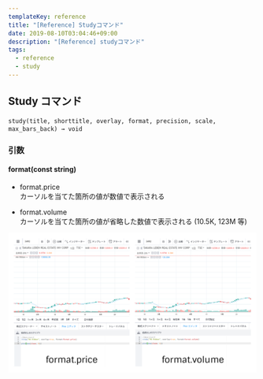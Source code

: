 ```yaml
---
templateKey: reference
title: "[Reference] Studyコマンド"
date: 2019-08-10T03:04:46+09:00
description: "[Reference] studyコマンド"
tags:
  - reference
  - study
---
```


## Study コマンド

```
study(title, shorttitle, overlay, format, precision, scale, max_bars_back) → void
```

### 引数

#### format(const string)

- format.price  
  カーソルを当てた箇所の値が数値で表示される

- format.volume  
  カーソルを当てた箇所の値が省略した数値で表示される (10.5K, 123M 等)

![](./format.png)
